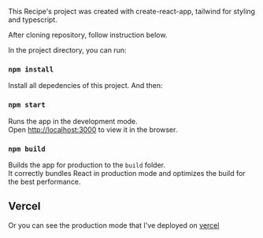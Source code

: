 This Recipe's project was created with create-react-app, tailwind for styling and typescript.

After cloning repository, follow instruction below.

In the project directory, you can run:

### `npm install`

Install all depedencies of this project. And then:

### `npm start`

Runs the app in the development mode.<br />
Open [http://localhost:3000](http://localhost:3000) to view it in the browser.

### `npm build`

Builds the app for production to the `build` folder.<br />
It correctly bundles React in production mode and optimizes the build for the best performance.

## Vercel

Or you can see the production mode that I've deployed on [vercel](https://my-recipes-beryl.vercel.app)
